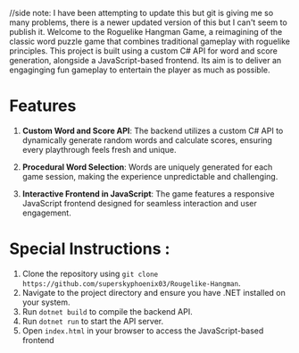 //side note: I have been attempting to update this but git is giving me so many problems, there is a newer updated version of this but I can't seem to publish it.
Welcome to the Roguelike Hangman Game, a reimagining of the classic word puzzle game that combines traditional gameplay with roguelike principles. 
This project is built using a custom C# API for word and score generation, alongside a JavaScript-based frontend. 
Its aim is to deliver an engaginging fun gameplay to entertain the player as much as possible.

# Features
1. **Custom Word and Score API**: The backend utilizes a custom C# API to dynamically generate random words and calculate scores, ensuring every playthrough feels fresh and unique.  
  

2. **Procedural Word Selection**: Words are uniquely generated for each game session, making the experience unpredictable and challenging.  
   

3. **Interactive Frontend in JavaScript**: The game features a responsive JavaScript frontend designed for seamless interaction and user engagement.  
 

# Special Instructions :
1. Clone the repository using `git clone https://github.com/superskyphoenix03/Rougelike-Hangman`.
2. Navigate to the project directory and ensure you have .NET installed on your system.
3. Run `dotnet build` to compile the backend API.
4. Run `dotnet run` to start the API server.
5. Open `index.html` in your browser to access the JavaScript-based frontend
